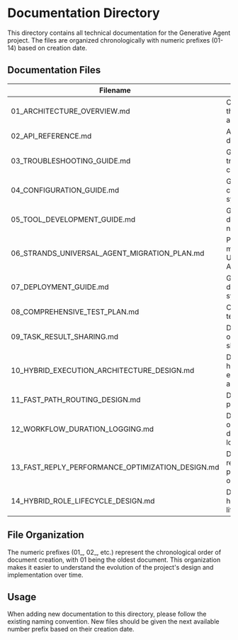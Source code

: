 # Documentation Directory

This directory contains all technical documentation for the Generative Agent project. The files are organized chronologically with numeric prefixes (01-14) based on creation date.

## Documentation Files

| Filename | Description |
|----------|-------------|
| 01_ARCHITECTURE_OVERVIEW.md | Overview of the system architecture |
| 02_API_REFERENCE.md | API reference documentation |
| 03_TROUBLESHOOTING_GUIDE.md | Guide for troubleshooting common issues |
| 04_CONFIGURATION_GUIDE.md | Guide for configuring the system |
| 05_TOOL_DEVELOPMENT_GUIDE.md | Guide for developing new tools |
| 06_STRANDS_UNIVERSAL_AGENT_MIGRATION_PLAN.md | Plan for migrating to the Universal Agent |
| 07_DEPLOYMENT_GUIDE.md | Guide for deploying the system |
| 08_COMPREHENSIVE_TEST_PLAN.md | Comprehensive test plan |
| 09_TASK_RESULT_SHARING.md | Documentation on task result sharing |
| 10_HYBRID_EXECUTION_ARCHITECTURE_DESIGN.md | Design for hybrid execution architecture |
| 11_FAST_PATH_ROUTING_DESIGN.md | Design for fast path routing |
| 12_WORKFLOW_DURATION_LOGGING.md | Documentation on workflow duration logging |
| 13_FAST_REPLY_PERFORMANCE_OPTIMIZATION_DESIGN.md | Design for fast reply performance optimization |
| 14_HYBRID_ROLE_LIFECYCLE_DESIGN.md | Design for hybrid role lifecycle |

## File Organization

The numeric prefixes (01_, 02_, etc.) represent the chronological order of document creation, with 01 being the oldest document. This organization makes it easier to understand the evolution of the project's design and implementation over time.

## Usage

When adding new documentation to this directory, please follow the existing naming convention. New files should be given the next available number prefix based on their creation date.
